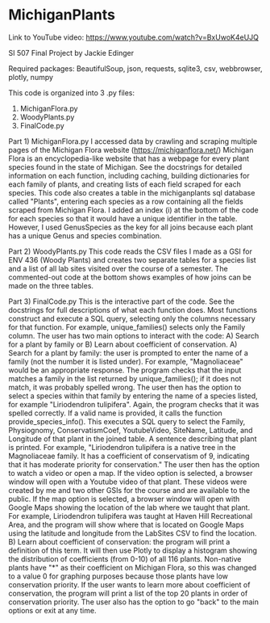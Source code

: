 # MichiganPlants

Link to YouTube video: https://www.youtube.com/watch?v=BxUwoK4eUJQ

SI 507 Final Project
by Jackie Edinger

Required packages: BeautifulSoup, json, requests, sqlite3, csv, webbrowser, plotly, numpy

This code is organized into 3 .py files:
1) MichiganFlora.py
2) WoodyPlants.py
3) FinalCode.py

Part 1) MichiganFlora.py
I accessed data by crawling and scraping multiple pages of the Michigan Flora website (https://michiganflora.net/)
Michigan Flora is an encyclopedia-like website that has a webpage for every plant species found in the state of Michigan. 
See the docstrings for detailed information on each function, including caching, building dictionaries for each family of
plants, and creating lists of each field scraped for each species. This code also creates a table in the michiganplants sql
database called "Plants", entering each species as a row containing all the fields scraped from Michigan Flora. 
I added an index (i) at the bottom of the code for each species so that it would have a unique identifier in the table. 
However, I used GenusSpecies as the key for all joins because each plant has a unique Genus and species combination. 

Part 2) WoodyPlants.py
This code reads the CSV files I made as a GSI for ENV 436 (Woody Plants) and creates two separate tables for a species list
and a list of all lab sites visited over the course of a semester. The commented-out code at the bottom shows examples of how
joins can be made on the three tables. 

Part 3) FinalCode.py
This is the interactive part of the code. See the docstrings for full descriptions of what each function does. Most functions
construct and execute a SQL query, selecting only the columns necessary for that function. For example, unique_families() selects
only the Family column. The user has two main options to interact with the code: A) Search for a plant by family or B) Learn about
coefficient of conservation. 
A) Search for a plant by family: the user is prompted to enter the name of a family (not the number it is listed under). For example, 
"Magnoliaceae" would be an appropriate response. The program checks that the input matches a family in the list returned by 
unique_families(); if it does not match, it was probably spelled wrong. The user then has the option to select a species within 
that family by entering the name of a species listed, for example "Liriodendron tulipifera". Again, the program checks that it was
spelled correctly. If a valid name is provided, it calls the function provide_species_info(). This executes a SQL query to select the
Family, Physiognomy, ConservatismCoef, YoutubeVideo, SiteName, Latitude, and Longitude of that plant in the joined table. A sentence
describing that plant is printed. For example, "Liriodendron tulipifera is a native tree in the Magnoliaceae family.
It has a coefficient of conservatism of 9, indicating that it has moderate priority for conservation." The user then has the option
to watch a video or open a map. If the video option is selected, a browser window will open with a Youtube video of that plant. These
videos were created by me and two other GSIs for the course and are available to the public. If the map option is selected, a browser
window will open with Google Maps showing the location of the lab where we taught that plant. For example, Liriodendron tulipifera
was taught at Haven Hill Recreational Area, and the program will show where that is located on Google Maps using the latitude and
longitude from the LabSites CSV to find the location. 
B) Learn about coefficient of conservation: the program will print a definition of this term. It will then use Plotly to display
a histogram showing the distribution of coefficients (from 0-10) of all 116 plants. Non-native plants have "*" as their coefficient
on Michigan Flora, so this was changed to a value 0 for graphing purposes because those plants have low conservation priority. If the 
user wants to learn more about coefficient of conservation, the program will print a list of the top 20 plants in order of 
conservation priority. 
The user also has the option to go "back" to the main options or exit at any time. 

